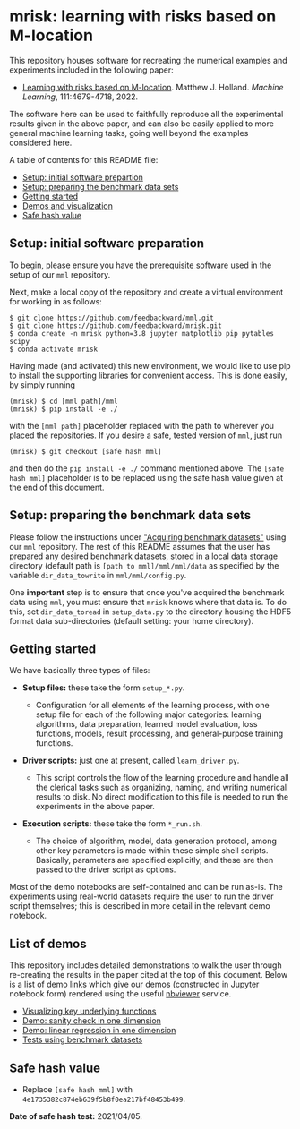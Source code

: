 
# mrisk: learning with risks based on M-location

This repository houses software for recreating the numerical examples and experiments included in the following paper:

- <a href="https://arxiv.org/abs/2012.02424v2">Learning with risks based on M-location</a>. Matthew J. Holland. *Machine Learning*, 111:4679-4718, 2022.

The software here can be used to faithfully reproduce all the experimental results given in the above paper, and can also be easily applied to more general machine learning tasks, going well beyond the examples considered here.

A table of contents for this README file:

- <a href="#setup_init">Setup: initial software prepartion</a>
- <a href="#setup_data">Setup: preparing the benchmark data sets</a>
- <a href="#start">Getting started</a>
- <a href="#demos">Demos and visualization</a>
- <a href="#safehash">Safe hash value</a>


<a id="setup_init"></a>
## Setup: initial software preparation

To begin, please ensure you have the <a href="https://github.com/feedbackward/mml#prerequisites">prerequisite software</a> used in the setup of our `mml` repository.

Next, make a local copy of the repository and create a virtual environment for working in as follows:

```
$ git clone https://github.com/feedbackward/mml.git
$ git clone https://github.com/feedbackward/mrisk.git
$ conda create -n mrisk python=3.8 jupyter matplotlib pip pytables scipy
$ conda activate mrisk
```

Having made (and activated) this new environment, we would like to use pip to install the supporting libraries for convenient access. This is done easily, by simply running

```
(mrisk) $ cd [mml path]/mml
(mrisk) $ pip install -e ./
```

with the `[mml path]` placeholder replaced with the path to wherever you placed the repositories. If you desire a safe, tested version of `mml`, just run

```
(mrisk) $ git checkout [safe hash mml]
```

and then do the `pip install -e ./` command mentioned above. The `[safe hash mml]` placeholder is to be replaced using the safe hash value given at the end of this document.


<a id="setup_data"></a>
## Setup: preparing the benchmark data sets

Please follow the instructions under <a href="https://github.com/feedbackward/mml#data">"Acquiring benchmark datasets"</a> using our `mml` repository. The rest of this README assumes that the user has prepared any desired benchmark datasets, stored in a local data storage directory (default path is `[path to mml]/mml/mml/data` as specified by the variable `dir_data_towrite` in `mml/mml/config.py`.

One __important__ step is to ensure that once you've acquired the benchmark data using `mml`, you must ensure that `mrisk` knows where that data is. To do this, set `dir_data_toread` in `setup_data.py` to the directory housing the HDF5 format data sub-directories (default setting: your home directory).


<a id="start"></a>
## Getting started

We have basically three types of files:

- __Setup files:__ these take the form `setup_*.py`.
  - Configuration for all elements of the learning process, with one setup file for each of the following major categories: learning algorithms, data preparation, learned model evaluation, loss functions, models, result processing, and general-purpose training functions.

- __Driver scripts:__ just one at present, called `learn_driver.py`.
  - This script controls the flow of the learning procedure and handle all the clerical tasks such as organizing, naming, and writing numerical results to disk. No direct modification to this file is needed to run the experiments in the above paper.

- __Execution scripts:__ these take the form `*_run.sh`.
  - The choice of algorithm, model, data generation protocol, among other key parameters is made within these simple shell scripts. Basically, parameters are specified explicitly, and these are then passed to the driver script as options.

Most of the demo notebooks are self-contained and can be run as-is. The experiments using real-world datasets require the user to run the driver script themselves; this is described in more detail in the relevant demo notebook.


<a id="demos"></a>
## List of demos

This repository includes detailed demonstrations to walk the user through re-creating the results in the paper cited at the top of this document. Below is a list of demo links which give our demos (constructed in Jupyter notebook form) rendered using the useful <a href="https://github.com/jupyter/nbviewer">nbviewer</a> service.

- <a href="https://nbviewer.jupyter.org/github/feedbackward/mrisk/blob/main/mrisk/demo_dev.ipynb">Visualizing key underlying functions</a>
- <a href="https://nbviewer.jupyter.org/github/feedbackward/mrisk/blob/main/mrisk/demo_sanity.ipynb">Demo: sanity check in one dimension</a>
- <a href="https://nbviewer.jupyter.org/github/feedbackward/mrisk/blob/main/mrisk/demo_linreg_1d.ipynb">Demo: linear regression in one dimension</a>
- <a href="https://nbviewer.jupyter.org/github/feedbackward/mrisk/blob/main/mrisk/demo_real_data.ipynb">Tests using benchmark datasets</a>


<a id="safehash"></a>
## Safe hash value

- Replace `[safe hash mml]` with `4e1735382c874eb639f5b8f0ea217bf48453b499`.

__Date of safe hash test:__ 2021/04/05.

